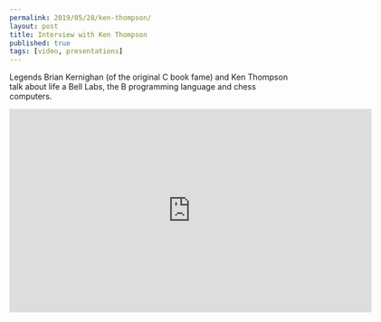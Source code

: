 ```yaml
---
permalink: 2019/05/28/ken-thompson/
layout: post
title: Interview with Ken Thompson
published: true
tags: [video, presentations]
---
```


Legends Brian Kernighan (of the original C book fame) and Ken Thompson talk
about life a Bell Labs, the B programming language and chess computers.

<iframe width="640" height="360" src="https://www.youtube.com/embed/EY6q5dv_B-o" frameborder="0" allow="accelerometer; autoplay; encrypted-media; gyroscope; picture-in-picture" allowfullscreen></iframe>

